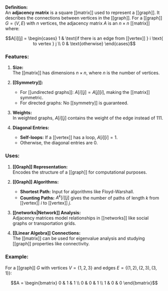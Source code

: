 **Definition:**  
An **adjacency matrix** is a square [[matrix]] used to represent a [[graph]]. It describes the connections between vertices in the [[graph]]. For a [[graph]] $G = (V, E)$ with $n$ vertices, the adjacency matrix $A$ is an $n \times n$ [[matrix]] where:

$$A[i][j] = \begin{cases} 1 & \text{if there is an edge from [[vertex]] } i \text{ to vertex } j \\ 0 & \text{otherwise} \end{cases}$$
### Features:

1. **Size:**  
    The [[matrix]] has dimensions $n \times n$, where $n$ is the number of vertices.

	
2. **[[Symmetry]]:**
    - For [[undirected graphs]]: $A[i][j] = A[j][i$], making the [[matrix]] symmetric.
    - For directed graphs: No [[symmetry]] is guaranteed.


1. **Weights:**  
    In weighted graphs, $A[i][j]$ contains the weight of the edge instead of 111.


4. **Diagonal Entries:**
    - **Self-loops:** If a [[vertex]] has a loop, $A[i][i] = 1$.
    - Otherwise, the diagonal entries are $0$.

### Uses:

1. **[[Graph]] Representation:**  
    Encodes the structure of a [[graph]] for computational purposes.
    
2. **[[Graph]] Algorithms:**
    
    - **Shortest Path:** Input for algorithms like Floyd-Warshall.
    - **Counting Paths:** $A^k[i][j]$ gives the number of paths of length $k$ from [[vertex]] $i$ to [[vertex]] $j$.

1. **[[networks|Network]] Analysis:**  
    Adjacency matrices model relationships in [[networks]] like social graphs or transportation grids.
    
4. **[[Linear Algebra]] Connections:**  
    The [[matrix]] can be used for eigenvalue analysis and studying [[graph]] properties like connectivity.

### Example:

For a [[graph]] $G$ with vertices $V = \{1, 2, 3\}$ and edges $E = \{(1, 2), (2, 3), (3, 1)\}$:

$$A = \begin{bmatrix} 0 & 1 & 1 \\ 0 & 0 & 1 \\ 1 & 0 & 0 \end{bmatrix}​$$

